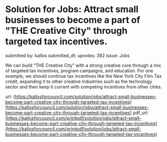 # Solution for Jobs: Attract small businesses to become a part of "THE Creative City" through targeted tax incentives. #

submitted by: kallos
submitted_dt: 
upvotes: 392
issue: Jobs

We can build “THE Creative City” with a strong creative core through a mix of targeted tax incentives, program campaigns, and education. For one example, we should continue tax incentives like the New York City Film Tax credit, expanding it to other creative industries such as the technology sector and then keep it current with competing incentives from other cities.

url: (https://kallosforcouncil.com/solution/jobs/attract-small-businesses-become-part-creative-city-through-targeted-tax-incentives)[https://kallosforcouncil.com/solution/jobs/attract-small-businesses-become-part-creative-city-through-targeted-tax-incentives]
pdf_url: [https://kallosforcouncil.com/printpdf/solution/jobs/attract-small-businesses-become-part-creative-city-through-targeted-tax-incentives](https://kallosforcouncil.com/printpdf/solution/jobs/attract-small-businesses-become-part-creative-city-through-targeted-tax-incentives)